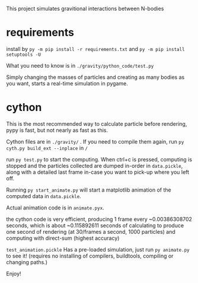This project simulates gravitional interactions between N-bodies


# requirements
install by `py -m pip install -r requirements.txt` and `py -m pip install setuptools -U`

What you need to know is in `./gravity/python_code/test.py`

Simply changing the masses of particles and creating as many bodies as you want, starts a real-time simulation in pygame.

# cython

This is the most recommended way to calculate particle before rendering, pypy is fast, but not nearly as fast as this.

Cython files are in `./gravity/` . If you need to compile them again, run `py cyth.py build_ext --inplace` in `/`

run `py test.py` to start the computing. When ctrl+c is pressed, computing is stopped and the particles collected are dumped in-order in `data.pickle`, along with a detailed last frame in-case you want to pick-up where you left off.

Running `py start_animate.py` will start a matplotlib animation of the computed data in `data.pickle`.

Actual animation code is in `animate.pyx`.

the cython code is very efficient, producing 1 frame every ~0.00386308702 seconds, which is about ~0.115892611 seconds of calculating to produce one second of rendering (at 30/frames a second, 1000 particles) and computing with direct-sum (highest accuracy)

`test_animation.pickle` Has a pre-loaded simulation, just run `py animate.py` to see it! (requires no installing of compilers, buildtools, compiling or changing paths.)

Enjoy!
